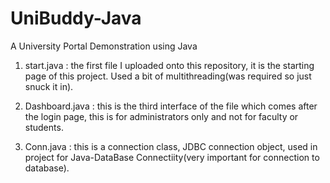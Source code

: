 # UniBuddy-Java
A University Portal Demonstration using Java 

1) start.java : the first file I uploaded onto this repository, it is the starting page of this project. Used a bit of multithreading(was required so just snuck it in).

2) Dashboard.java : this is the third interface of the file which comes after the login page, this is for administrators only and not for faculty or students.

3) Conn.java : this is a connection class, JDBC connection object, used in project for Java-DataBase Connectiity(very important for connection to database).
